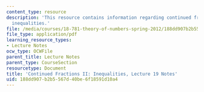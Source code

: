```yaml
---
content_type: resource
description: 'This resource contains information regarding continued fractions II:
  inequalities.'
file: /media/courses/18-781-theory-of-numbers-spring-2012/188dd907b2b5567d40be6f18591d10a4_MIT18_781S12_lec19.pdf
file_type: application/pdf
learning_resource_types:
- Lecture Notes
ocw_type: OCWFile
parent_title: Lecture Notes
parent_type: CourseSection
resourcetype: Document
title: 'Continued Fractions II: Inequalities, Lecture 19 Notes'
uid: 188dd907-b2b5-567d-40be-6f18591d10a4
---
```

